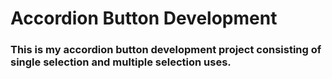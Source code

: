 # Accordion Button Development

### This is my accordion button development project consisting of single selection and multiple selection uses.


